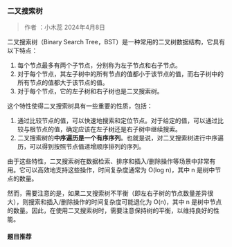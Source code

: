 ### 二叉搜索树
> 作者 ：小木蕊 2024年4月8日

二叉搜索树（Binary Search Tree，BST）是一种常用的二叉树数据结构，它具有以下特点：

1. 每个节点最多有两个子节点，分别称为左子节点和右子节点。
2. 对于每个节点，其左子树中的所有节点的值都小于该节点的值，而右子树中的所有节点的值都大于该节点的值。
3. 对于每个节点，它的左子树和右子树也是二叉搜索树。

这个特性使得二叉搜索树具有一些重要的性质，包括：

1. 通过比较节点的值，可以快速地搜索和定位节点。对于给定的值，可以通过比较与根节点的值，确定应该在左子树还是右子树中继续搜索。
2. 二叉搜索树的**中序遍历是一个有序序列**。也就是说，对二叉搜索树进行中序遍历，可以得到按照节点值递增顺序排列的序列。

由于这些特性，二叉搜索树在数据检索、排序和插入/删除操作等场景中非常有用。它可以高效地支持这些操作，时间复杂度通常为 O(log n)，其中 n 是树中节点的数量。

然而，需要注意的是，如果二叉搜索树不平衡（即左右子树的节点数量差异很大），则搜索和插入/删除操作的时间复杂度可能退化为 O(n)，其中 n 是树中节点的数量。因此，在使用二叉搜索树时，需要注意保持树的平衡，以维持良好的性能。

#### 题目推荐

